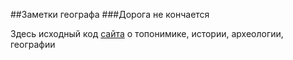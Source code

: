 ##Заметки географа
###Дорога не кончается

Здесь исходный код [сайта](https://viktor-dnk.ru) о топонимике, истории, археологии, географии
